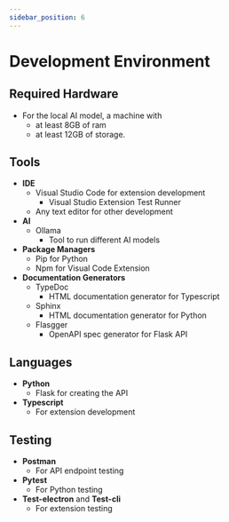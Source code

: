 ```yaml
---
sidebar_position: 6
---
```


# Development Environment

## Required Hardware

- For the local AI model, a machine with
  - at least 8GB of ram
  - at least 12GB of storage.

## Tools

- **IDE**
  - Visual Studio Code for extension development
    - Visual Studio Extension Test Runner
  - Any text editor for other development
- **AI**
  - Ollama
    - Tool to run different AI models
- **Package Managers**
  - Pip for Python
  - Npm for Visual Code Extension
- **Documentation Generators**
  - TypeDoc
    - HTML documentation generator for Typescript
  - Sphinx
    - HTML documentation generator for Python
  - Flasgger
    - OpenAPI spec generator for Flask API 

## Languages

- **Python**
  - Flask for creating the API
- **Typescript**
  - For extension development

## Testing

- **Postman**
  - For API endpoint testing
- **Pytest**
  - For Python testing
- **Test-electron** and **Test-cli**
  - For extension testing
